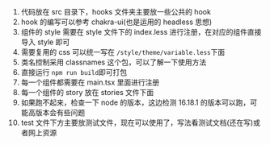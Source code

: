 1. 代码放在 src 目录下，hooks 文件夹主要放一些公共的 hook
2. hook 的编写可以参考 chakra-ui(也是运用的 headless 思想)
3. 组件的 style 需要在 style 文件下的 index.less 进行注册，在对应的组件直接导入 style 即可
4. 需要复用的 css 可以统一写在 `/style/theme/variable.less`下面
5. 类名控制采用 classnames 这个包，可以了解一下使用方法
6. 直接运行 `npm run build`即可打包
7. 每一个组件都需要在 main.tsx 里面进行注册
8. 每一个组件的 story 放在 stories 文件下面
9. 如果跑不起来，检查一下 node 的版本，这边检测 16.18.1 的版本可以跑，可能高版本会有些问题
10. test 文件下方主要放测试文件，现在可以使用了，写法看测试文档(还在写)或者网上资源
